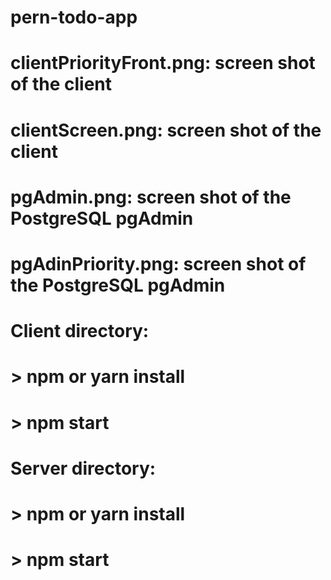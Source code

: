 # pern-todo-app

# clientPriorityFront.png: screen shot of the client
# clientScreen.png: screen shot of the client
# pgAdmin.png: screen shot of the PostgreSQL pgAdmin
# pgAdinPriority.png: screen shot of the PostgreSQL pgAdmin

# Client directory:
# > npm or yarn install
# > npm start

# Server directory:
# > npm or yarn install
# > npm start
